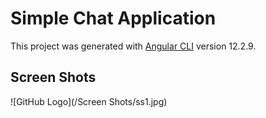 # Simple Chat Application

This project was generated with [Angular CLI](https://github.com/angular/angular-cli) version 12.2.9.

## Screen Shots
![GitHub Logo](/Screen Shots/ss1.jpg)
